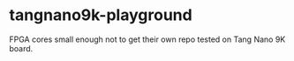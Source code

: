 # tangnano9k-playground
FPGA cores small enough not to get their own repo tested on Tang Nano 9K board.

